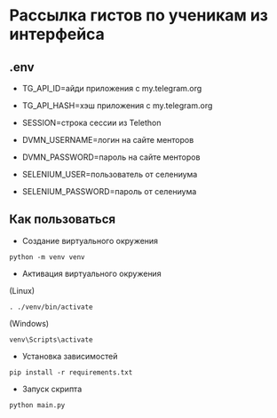 # Рассылка гистов по ученикам из интерфейса


## .env

- TG_API_ID=айди приложения с my.telegram.org
- TG_API_HASH=хэш приложения с my.telegram.org
- SESSION=строка сессии из Telethon
- DVMN_USERNAME=логин на сайте менторов
- DVMN_PASSWORD=пароль на сайте менторов

- SELENIUM_USER=пользователь от селениума
- SELENIUM_PASSWORD=пароль от селениума

## Как пользоваться

- Создание виртуального окружения
```console
python -m venv venv
```

- Активация виртуального окружения

(Linux)
```console
. ./venv/bin/activate
```

(Windows)
```console
venv\Scripts\activate
```

- Установка зависимостей

```console
pip install -r requirements.txt
```

- Запуск скрипта

```console
python main.py
```